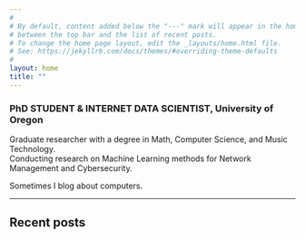 ```yaml
---
#
# By default, content added below the "---" mark will appear in the home page
# between the top bar and the list of recent posts.
# To change the home page layout, edit the _layouts/home.html file.
# See: https://jekyllrb.com/docs/themes/#overriding-theme-defaults
#
layout: home
title: ""
---
```


### **PhD STUDENT & INTERNET DATA SCIENTIST, University of Oregon**  

Graduate researcher with a degree in Math, Computer Science, and Music Technology.  
Conducting research on Machine Learning methods for Network Management and Cybersecurity. 

Sometimes I blog about computers.  

--------

## Recent posts
